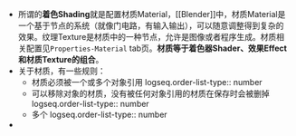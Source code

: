 - 所谓的**着色Shading**就是配置材质Material，[[Blender]]中，材质Material是一个基于节点的系统（就像门电路，有输入输出），可以随意调整得到复杂的效果。纹理Texture是材质中的一种节点，允许是图像或者程序生成。材质相关配置见`Properties-Material` tab页。**材质等于着色器Shader、效果Effect和材质Texture的组合**。
- 关于材质，有一些规则：
	- 材质必须被一个或多个对象引用
	  logseq.order-list-type:: number
	- 可以移除对象的材质，没有被任何对象引用的材质在保存时会被删掉
	  logseq.order-list-type:: number
	- 多个
	  logseq.order-list-type:: number
-